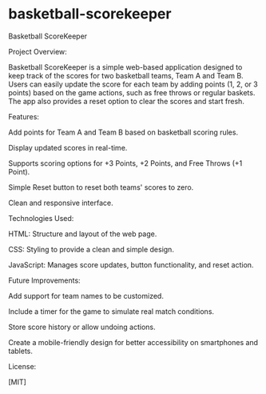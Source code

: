 # basketball-scorekeeper

Basketball ScoreKeeper

Project Overview:

Basketball ScoreKeeper is a simple web-based application designed to keep track of the scores for two basketball teams, Team A and Team B. Users can easily update the score for each team by adding points (1, 2, or 3 points) based on the game actions, such as free throws or regular baskets. The app also provides a reset option to clear the scores and start fresh.

Features:

Add points for Team A and Team B based on basketball scoring rules.

Display updated scores in real-time.

Supports scoring options for +3 Points, +2 Points, and Free Throws (+1 Point).

Simple Reset button to reset both teams' scores to zero.

Clean and responsive interface.

Technologies Used:

HTML: Structure and layout of the web page.

CSS: Styling to provide a clean and simple design.

JavaScript: Manages score updates, button functionality, and reset action.

Future Improvements:

Add support for team names to be customized.

Include a timer for the game to simulate real match conditions.

Store score history or allow undoing actions.

Create a mobile-friendly design for better accessibility on smartphones and tablets.

License:

[MIT]

